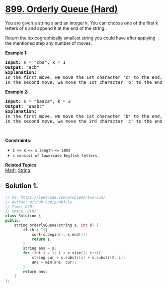 # [899. Orderly Queue (Hard)](https://leetcode.com/problems/orderly-queue/)

<p>You are given a string s and an integer k. You can choose one of the first k letters of s and append it at the end of the string..</p>

<p>Return the lexicographically smallest string you could have after applying the mentioned step any number of moves.</p>


<p><strong>Example 1:</strong></p>
<pre>
<strong>Input:</strong> s = "cba", k = 1
<strong>Output:</strong> "acb"
<strong>Explanation:</strong> 
In the first move, we move the 1st character 'c' to the end, obtaining the string "bac".
In the second move, we move the 1st character 'b' to the end, obtaining the final result "acb".
</pre>

<p><strong>Example 2:</strong></p>
<pre>
<strong>Input:</strong> s = "baaca", k = 3
<strong>Output:</strong> "aaabc"
<strong>Explanation:</strong> 
In the first move, we move the 1st character 'b' to the end, obtaining the string "aacab".
In the second move, we move the 3rd character 'c' to the end, obtaining the final result "aaabc".
</pre>


<p>&nbsp;</p>
<p><strong>Constraints:</strong></p>

<ul>
  <li><code>1 &lt;= k &lt;= s.length &lt;= 1000</code></li>
  <li><code>s consist of lowercase English letters.</code></li>
</ul>



**Related Topics**:  
[Math](https://leetcode.com/tag/math/), [String](https://leetcode.com/tag/string/)


## Solution 1.


```cpp
// OJ: https://leetcode.com/problems/two-sum/
// Author: github.com/punkfulw
// Time: O(N)
// Space: O(N)
class Solution {
public:
    string orderlyQueue(string s, int k) {
        if (k > 1){
            sort(s.begin(), s.end());
            return s;
        }
        string ans = s;
        for (int i = 1; i < s.size(); i++){
            string cur = s.substr(i) + s.substr(0, i);
            ans = min(ans, cur);
        }
        return ans;
    }
};
```
